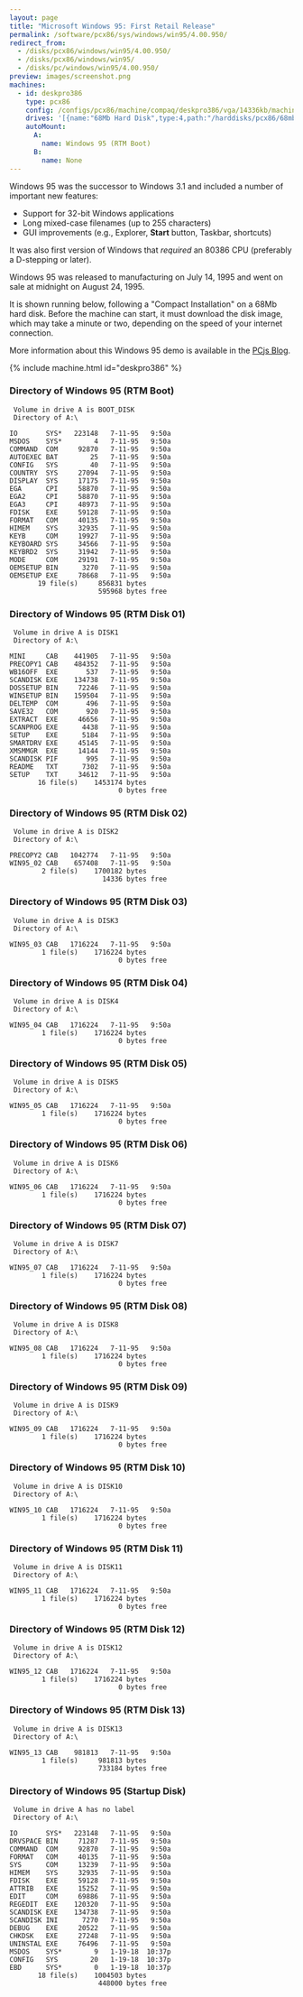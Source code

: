 ```yaml
---
layout: page
title: "Microsoft Windows 95: First Retail Release"
permalink: /software/pcx86/sys/windows/win95/4.00.950/
redirect_from:
  - /disks/pcx86/windows/win95/4.00.950/
  - /disks/pcx86/windows/win95/
  - /disks/pc/windows/win95/4.00.950/
preview: images/screenshot.png
machines:
  - id: deskpro386
    type: pcx86
    config: /configs/pcx86/machine/compaq/deskpro386/vga/14336kb/machine.xml
    drives: '[{name:"68Mb Hard Disk",type:4,path:"/harddisks/pcx86/68mb/WIN95.json"},{name:"CD",type:0,path:"/disks-cds/cds005/microsoft/reference/Bookshelf-Windows-1991/cdrom"}]'
    autoMount:
      A:
        name: Windows 95 (RTM Boot)
      B:
        name: None
---
```


Windows 95 was the successor to Windows 3.1 and included a number of important new features:

 * Support for 32-bit Windows applications
 * Long mixed-case filenames (up to 255 characters)
 * GUI improvements (e.g., Explorer, **Start** button, Taskbar, shortcuts) 

It was also first version of Windows that *required* an 80386 CPU (preferably a D-stepping or later).

Windows 95 was released to manufacturing on July 14, 1995 and went on sale at midnight on August 24, 1995.

It is shown running below, following a "Compact Installation" on a 68Mb hard disk.  Before the machine can
start, it must download the disk image, which may take a minute or two, depending on the speed of your
internet connection.

More information about this Windows 95 demo is available in the [PCjs Blog](/blog/2015/09/21/).

{% include machine.html id="deskpro386" %}

### Directory of Windows 95 (RTM Boot)

     Volume in drive A is BOOT_DISK
     Directory of A:\

    IO       SYS*   223148   7-11-95   9:50a
    MSDOS    SYS*        4   7-11-95   9:50a
    COMMAND  COM     92870   7-11-95   9:50a
    AUTOEXEC BAT        25   7-11-95   9:50a
    CONFIG   SYS        40   7-11-95   9:50a
    COUNTRY  SYS     27094   7-11-95   9:50a
    DISPLAY  SYS     17175   7-11-95   9:50a
    EGA      CPI     58870   7-11-95   9:50a
    EGA2     CPI     58870   7-11-95   9:50a
    EGA3     CPI     48973   7-11-95   9:50a
    FDISK    EXE     59128   7-11-95   9:50a
    FORMAT   COM     40135   7-11-95   9:50a
    HIMEM    SYS     32935   7-11-95   9:50a
    KEYB     COM     19927   7-11-95   9:50a
    KEYBOARD SYS     34566   7-11-95   9:50a
    KEYBRD2  SYS     31942   7-11-95   9:50a
    MODE     COM     29191   7-11-95   9:50a
    OEMSETUP BIN      3270   7-11-95   9:50a
    OEMSETUP EXE     78668   7-11-95   9:50a
           19 file(s)     856831 bytes
                          595968 bytes free

### Directory of Windows 95 (RTM Disk 01)

     Volume in drive A is DISK1
     Directory of A:\

    MINI     CAB    441905   7-11-95   9:50a
    PRECOPY1 CAB    484352   7-11-95   9:50a
    WB16OFF  EXE       537   7-11-95   9:50a
    SCANDISK EXE    134738   7-11-95   9:50a
    DOSSETUP BIN     72246   7-11-95   9:50a
    WINSETUP BIN    159504   7-11-95   9:50a
    DELTEMP  COM       496   7-11-95   9:50a
    SAVE32   COM       920   7-11-95   9:50a
    EXTRACT  EXE     46656   7-11-95   9:50a
    SCANPROG EXE      4438   7-11-95   9:50a
    SETUP    EXE      5184   7-11-95   9:50a
    SMARTDRV EXE     45145   7-11-95   9:50a
    XMSMMGR  EXE     14144   7-11-95   9:50a
    SCANDISK PIF       995   7-11-95   9:50a
    README   TXT      7302   7-11-95   9:50a
    SETUP    TXT     34612   7-11-95   9:50a
           16 file(s)    1453174 bytes
                               0 bytes free

### Directory of Windows 95 (RTM Disk 02)

     Volume in drive A is DISK2
     Directory of A:\

    PRECOPY2 CAB   1042774   7-11-95   9:50a
    WIN95_02 CAB    657408   7-11-95   9:50a
            2 file(s)    1700182 bytes
                           14336 bytes free

### Directory of Windows 95 (RTM Disk 03)

     Volume in drive A is DISK3
     Directory of A:\

    WIN95_03 CAB   1716224   7-11-95   9:50a
            1 file(s)    1716224 bytes
                               0 bytes free

### Directory of Windows 95 (RTM Disk 04)

     Volume in drive A is DISK4
     Directory of A:\

    WIN95_04 CAB   1716224   7-11-95   9:50a
            1 file(s)    1716224 bytes
                               0 bytes free

### Directory of Windows 95 (RTM Disk 05)

     Volume in drive A is DISK5
     Directory of A:\

    WIN95_05 CAB   1716224   7-11-95   9:50a
            1 file(s)    1716224 bytes
                               0 bytes free

### Directory of Windows 95 (RTM Disk 06)

     Volume in drive A is DISK6
     Directory of A:\

    WIN95_06 CAB   1716224   7-11-95   9:50a
            1 file(s)    1716224 bytes
                               0 bytes free

### Directory of Windows 95 (RTM Disk 07)

     Volume in drive A is DISK7
     Directory of A:\

    WIN95_07 CAB   1716224   7-11-95   9:50a
            1 file(s)    1716224 bytes
                               0 bytes free

### Directory of Windows 95 (RTM Disk 08)

     Volume in drive A is DISK8
     Directory of A:\

    WIN95_08 CAB   1716224   7-11-95   9:50a
            1 file(s)    1716224 bytes
                               0 bytes free

### Directory of Windows 95 (RTM Disk 09)

     Volume in drive A is DISK9
     Directory of A:\

    WIN95_09 CAB   1716224   7-11-95   9:50a
            1 file(s)    1716224 bytes
                               0 bytes free

### Directory of Windows 95 (RTM Disk 10)

     Volume in drive A is DISK10
     Directory of A:\

    WIN95_10 CAB   1716224   7-11-95   9:50a
            1 file(s)    1716224 bytes
                               0 bytes free

### Directory of Windows 95 (RTM Disk 11)

     Volume in drive A is DISK11
     Directory of A:\

    WIN95_11 CAB   1716224   7-11-95   9:50a
            1 file(s)    1716224 bytes
                               0 bytes free

### Directory of Windows 95 (RTM Disk 12)

     Volume in drive A is DISK12
     Directory of A:\

    WIN95_12 CAB   1716224   7-11-95   9:50a
            1 file(s)    1716224 bytes
                               0 bytes free

### Directory of Windows 95 (RTM Disk 13)

     Volume in drive A is DISK13
     Directory of A:\

    WIN95_13 CAB    981813   7-11-95   9:50a
            1 file(s)     981813 bytes
                          733184 bytes free

### Directory of Windows 95 (Startup Disk)

     Volume in drive A has no label
     Directory of A:\

    IO       SYS*   223148   7-11-95   9:50a
    DRVSPACE BIN     71287   7-11-95   9:50a
    COMMAND  COM     92870   7-11-95   9:50a
    FORMAT   COM     40135   7-11-95   9:50a
    SYS      COM     13239   7-11-95   9:50a
    HIMEM    SYS     32935   7-11-95   9:50a
    FDISK    EXE     59128   7-11-95   9:50a
    ATTRIB   EXE     15252   7-11-95   9:50a
    EDIT     COM     69886   7-11-95   9:50a
    REGEDIT  EXE    120320   7-11-95   9:50a
    SCANDISK EXE    134738   7-11-95   9:50a
    SCANDISK INI      7270   7-11-95   9:50a
    DEBUG    EXE     20522   7-11-95   9:50a
    CHKDSK   EXE     27248   7-11-95   9:50a
    UNINSTAL EXE     76496   7-11-95   9:50a
    MSDOS    SYS*        9   1-19-18  10:37p
    CONFIG   SYS        20   1-19-18  10:37p
    EBD      SYS*        0   1-19-18  10:37p
           18 file(s)    1004503 bytes
                          448000 bytes free
